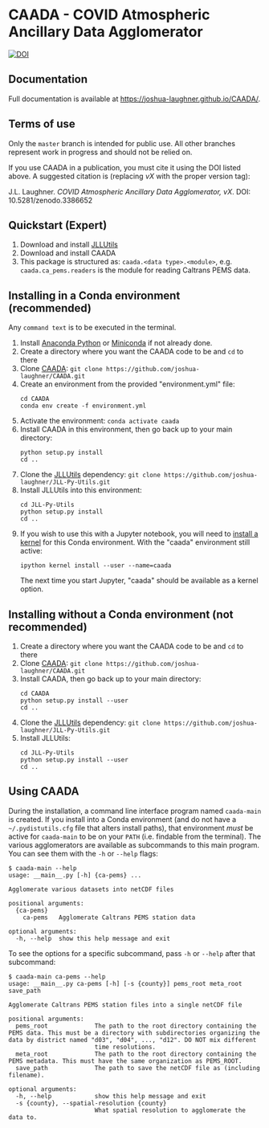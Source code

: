 # CAADA - COVID Atmospheric Ancillary Data Agglomerator

[![DOI](https://zenodo.org/badge/277681678.svg)](https://zenodo.org/badge/latestdoi/277681678)

## Documentation

Full documentation is available at https://joshua-laughner.github.io/CAADA/.

## Terms of use

Only the `master` branch is intended for public use. All other branches represent
work in progress and should not be relied on. 

If you use CAADA in a publication, you must cite it using the DOI listed above. 
A suggested citation is (replacing *vX* with the proper version tag):

J.L. Laughner. *COVID Atmospheric Ancillary Data Agglomerator, vX*. DOI: 10.5281/zenodo.3386652

## Quickstart (Expert)

1. Download and install [JLLUtils](https://github.com/joshua-laughner/JLL-Py-Utils)
2. Download and install CAADA
3. This package is structured as: `caada.<data type>.<module>`, e.g. 
   `caada.ca_pems.readers` is the module for reading Caltrans PEMS data.
   

## Installing in a Conda environment (recommended)

Any `command text` is to be executed in the terminal. 

1. Install [Anaconda Python](https://www.anaconda.com/products/individual) or 
   [Miniconda](https://docs.conda.io/en/latest/miniconda.html) if not already done.
1. Create a directory where you want the CAADA code to be and `cd` to there
1. Clone [CAADA](https://github.com/joshua-laughner/CAADA):
   `git clone https://github.com/joshua-laughner/CAADA.git`
1. Create an environment from the provided "environment.yml" file:
   ```
   cd CAADA
   conda env create -f environment.yml
   ```
1. Activate the environment: `conda activate caada`
1. Install CAADA in this environment, then go back up to your main directory:
   ```
   python setup.py install
   cd ..
   ```
1. Clone the [JLLUtils](https://github.com/joshua-laughner/JLL-Py-Utils) dependency:
   `git clone https://github.com/joshua-laughner/JLL-Py-Utils.git`
1. Install JLLUtils into this environment:
   ```
   cd JLL-Py-Utils
   python setup.py install
   cd ..    
   ```
1. If you wish to use this with a Jupyter notebook, you will need to [install a
   kernel](https://stackoverflow.com/questions/37433363/link-conda-environment-with-jupyter-notebook/53546675#53546675)
   for this Conda environment. With the "caada" environment still active:
   ```
   ipython kernel install --user --name=caada
   ```
   The next time you start Jupyter, "caada" should be available as a kernel option.
   
   
## Installing without a Conda environment (not recommended)

1. Create a directory where you want the CAADA code to be and `cd` to there
1. Clone [CAADA](https://github.com/joshua-laughner/CAADA):
   `git clone https://github.com/joshua-laughner/CAADA.git`
1. Install CAADA, then go back up to your main directory:
   ```
   cd CAADA
   python setup.py install --user
   cd ..
   ``` 
1. Clone the [JLLUtils](https://github.com/joshua-laughner/JLL-Py-Utils) dependency:
   `git clone https://github.com/joshua-laughner/JLL-Py-Utils.git`
1. Install JLLUtils:
   ```
   cd JLL-Py-Utils
   python setup.py install --user
   cd ..    
   ```

## Using CAADA

During the installation, a command line interface program named `caada-main` is
created. If you install into a Conda environment (and do not have a `~/.pydistutils.cfg`
file that alters install paths), that environment *must* be active for `caada-main` to
be on your `PATH` (i.e. findable from the terminal). The various agglomerators are
available as subcommands to this main program. You can see them with the `-h` or
`--help` flags: 

```
$ caada-main --help
usage: __main__.py [-h] {ca-pems} ...

Agglomerate various datasets into netCDF files

positional arguments:
  {ca-pems}
    ca-pems   Agglomerate Caltrans PEMS station data

optional arguments:
  -h, --help  show this help message and exit
```

To see the options for a specific subcommand, pass `-h` or `--help` after that
subcommand:

```
$ caada-main ca-pems --help
usage: __main__.py ca-pems [-h] [-s {county}] pems_root meta_root save_path

Agglomerate Caltrans PEMS station files into a single netCDF file

positional arguments:
  pems_root             The path to the root directory containing the PEMS data. This must be a directory with subdirectories organizing the data by district named "d03", "d04", ..., "d12". DO NOT mix different
                        time resolutions.
  meta_root             The path to the root directory containing the PEMS metadata. This must have the same organization as PEMS_ROOT.
  save_path             The path to save the netCDF file as (including filename).

optional arguments:
  -h, --help            show this help message and exit
  -s {county}, --spatial-resolution {county}
                        What spatial resolution to agglomerate the data to.
```